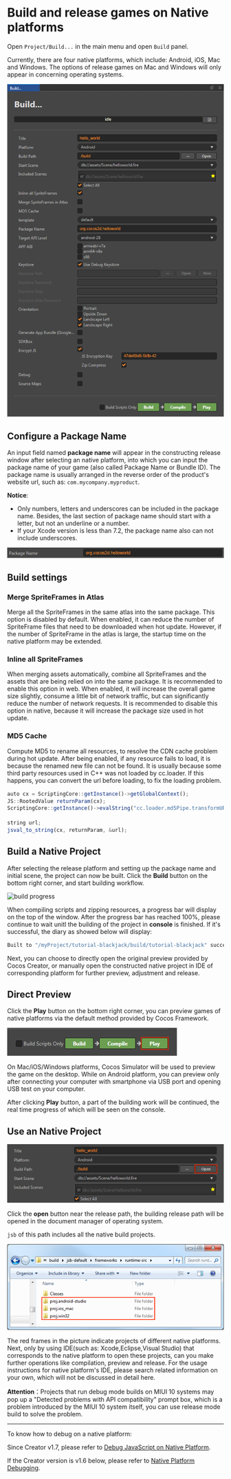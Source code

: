 # Build and release games on Native platforms

Open `Project/Build...` in the main menu and open `Build` panel.

Currently, there are four native platforms, which include: Android, iOS, Mac and Windows. The options of release games on Mac and Windows will only appear in concerning operating systems.

![native platform](publish-native/native_platform.png)

## Configure a Package Name

An input field named **package name** will appear in the constructing release window after selecting an native platform, into which you can input the package name of your game (also called Package Name or Bundle ID). The package name is usually arranged in the reverse order of the product's website url, such as: `com.mycompany.myproduct`.

**Notice**:

- Only numbers, letters and underscores can be included in the package name. Besides, the last section of package name should start with a letter, but not an underline or a number.
- If your Xcode version is less than 7.2, the package name also can not include underscores.

![package name](publish-native/package_name.png)

## Build settings

### Merge SpriteFrames in Atlas

Merge all the SpriteFrames in the same atlas into the same package. This option is disabled by default. When enabled, it can reduce the number of SpriteFrame files that need to be downloaded when hot update. However, if the number of SpriteFrame in the atlas is large, the startup time on the native platform may be extended.

### Inline all SpriteFrames

When merging assets automatically, combine all SpriteFrames and the assets that are being relied on into the same package. It is recommended to enable this option in web. When enabled, it will increase the overall game size slightly, consume a little bit of network traffic, but can significantly reduce the number of network requests. It is recommended to disable this option in native, because it will increase the package size used in hot update.

### MD5 Cache

Compute MD5 to rename all resources, to resolve the CDN cache problem during hot update.
After being enabled, if any resource fails to load, it is because the renamed new file can not be found. It is usually because some third party resources used in C++ was not loaded by cc.loader. If this happens, you can convert the url before loading, to fix the loading problem.

```js
auto cx = ScriptingCore::getInstance()->getGlobalContext();
JS::RootedValue returnParam(cx);
ScriptingCore::getInstance()->evalString("cc.loader.md5Pipe.transformURL('url')", &returnParam);

string url;
jsval_to_string(cx, returnParam, &url);
````

## Build a Native Project

After selecting the release platform and setting up the package name and initial scene, the project can now be built. Click the **Build** button on the bottom right corner, and start building workflow.

![build progress](publish-native/build_progress.png)

When compiling scripts and zipping resources, a progress bar will display on the top of the window. After the progress bar has reached 100%, please continue to wait unitl the building of the project in **console** is finished. If it's successful, the diary as showed below will display:

```bash
Built to "/myProject/tutorial-blackjack/build/tutorial-blackjack" successfully
```

Next, you can choose to directly open the original preview provided by Cocos Creator, or manually open the constructed native project in IDE of corresponding platform for further preview, adjustment and release.

## Direct Preview

Click the **Play** button on the bottom right corner, you can preview games of native platforms via the default method provided by Cocos Framework.

![preview](publish-native/preview.png)

On Mac/iOS/Windows platforms, Cocos Simulator will be used to preview the game on the desktop. While on Android platform, you can preview only after connecting your computer with smartphone via USB port and opening USB test on your computer.

After clicking **Play** button, a part of the building work will be continued, the real time progress of which will be seen on the console.

## Use an Native Project

![open project](publish-native/open_project.png)

Click the **open** button near the release path, the building release path will be opened in the document manager of operating system.

`jsb` of this path includes all the native build projects.

![native projects](publish-native/native_projects.png)

The red frames in the picture indicate projects of different native platforms. Next, only by using IDE(such as: Xcode,Eclipse,Visual Studio) that corresponds to the native platform to open these projects, can you make further operations like compilation, preview and release. For the usage instructions for native platform's IDE, please search related information on your own, which will not be discussed in detail here.

**Attention**：Projects that run debug mode builds on MIUI 10 systems may pop up a "Detected problems with API compatibility" prompt box, which is a problem introduced by the MIUI 10 system itself, you can use release mode build to solve the problem.

---

To know how to debug on a native platform:

Since Creator v1.7, please refer to [Debug JavaScript on Native Platform](debug-jsb.md).

If the Creator version is v1.6 below, please refer to [Native Platform Debugging](debug-native.md).
